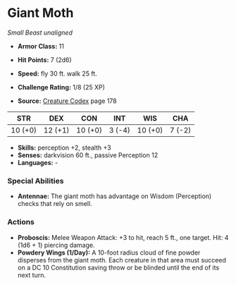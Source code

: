 # Giant Moth

*Small* *Beast* *unaligned*

- **Armor Class:** 11
- **Hit Points:** 7 (2d6)
- **Speed:** fly 30 ft. walk 25 ft.

- **Challenge Rating:** 1/8 (25 XP)
- **Source:** [Creature Codex](https://koboldpress.com/kpstore/product/creature-codex-for-5th-edition-dnd) page 178

| STR | DEX | CON | INT | WIS | CHA |
| --- | --- | --- | --- | --- | --- |
| 10 (+0) | 12 (+1) | 10 (+0) | 3 (-4) | 10 (+0) | 7 (-2) |

- **Skills:** perception +2, stealth +3
- **Senses:** darkvision 60 ft., passive Perception 12
- **Languages:** -

### Special Abilities

- **Antennae:** The giant moth has advantage on Wisdom (Perception) checks that rely on smell.

### Actions

- **Proboscis:** Melee Weapon Attack: +3 to hit, reach 5 ft., one target. Hit: 4 (1d6 + 1) piercing damage.
- **Powdery Wings (1/Day):** A 10-foot radius cloud of fine powder disperses from the giant moth. Each creature in that area must succeed on a DC 10 Constitution saving throw or be blinded until the end of its next turn.


